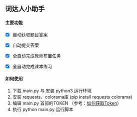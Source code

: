 ## 词达人小助手

#### 主要功能

- [x] 自动获取题目答案
- [x] 自动提交答案
- [x] 全自动完成教师布置任务
- [x] 全自动完成课本练习


#### 如何使用

1. 下载 main.py 与 安装 python3 运行环境
2. 安装 requests、colorama库 (pip install requests colorama)
3. 编辑 main.py 首部的TOKEN （参考：[如何获取Token](getToken.md)）
4. 执行 python main.py 运行脚本


